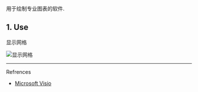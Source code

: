 用于绘制专业图表的软件.

## 1. Use

显示网格

![显示网格](C:\Users\sec\share\github\notes\images\Microsoft_Visio\显示网格.png)

---

Refrences

- [Microsoft Visio](https://www.microsoft.com/en-in/microsoft-365/visio/flowchart-software)